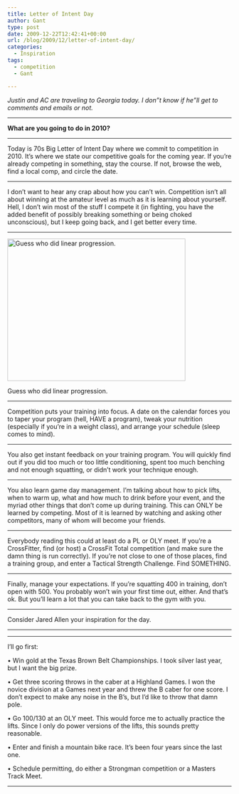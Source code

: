 ```yaml
---
title: Letter of Intent Day
author: Gant
type: post
date: 2009-12-22T12:42:41+00:00
url: /blog/2009/12/letter-of-intent-day/
categories:
  - Inspiration
tags:
  - competition
  - Gant

---
```

_Justin and AC are traveling to Georgia today. I don&#8221;t know if he&#8221;ll get to comments and emails or not._
  
****
  
**What are you going to do in 2010?**
  
****
  
Today is 70s Big Letter of Intent Day where we commit to competition in 2010. It’s where we state our competitive goals for the coming year. If you’re already competing in something, stay the course. If not, browse the web, find a local comp, and circle the date.
  
****
  
I don’t want to hear any crap about how you can’t win. Competition isn’t all about winning at the amateur level as much as it is learning about yourself. Hell, I don’t win most of the stuff I compete it (in fighting, you have the added benefit of possibly breaking something or being choked unconscious), but I keep going back, and I get better every time.
  
****
  


<div id="attachment_986" style="width: 410px" class="wp-caption aligncenter">
  <img aria-describedby="caption-attachment-986" data-attachment-id="986" data-permalink="/blog/2009/12/letter-of-intent-day/demotivationalposter/" data-orig-file="/2009/12/DemotivationalPoster.jpg" data-orig-size="400,320" data-comments-opened="1" data-image-meta="{&quot;aperture&quot;:&quot;0&quot;,&quot;credit&quot;:&quot;&quot;,&quot;camera&quot;:&quot;&quot;,&quot;caption&quot;:&quot;&quot;,&quot;created_timestamp&quot;:&quot;0&quot;,&quot;copyright&quot;:&quot;&quot;,&quot;focal_length&quot;:&quot;0&quot;,&quot;iso&quot;:&quot;0&quot;,&quot;shutter_speed&quot;:&quot;0&quot;,&quot;title&quot;:&quot;&quot;}" data-image-title="Guess which did linear progression." data-image-description="" data-medium-file="/2009/12/DemotivationalPoster.jpg" data-large-file="/2009/12/DemotivationalPoster.jpg" src="/2009/12/DemotivationalPoster.jpg" alt="Guess who did linear progression." width="400" height="320" class="size-full wp-image-986" />
  
  <p id="caption-attachment-986" class="wp-caption-text">
    Guess who did linear progression.
  </p>
</div>


  
****
  
Competition puts your training into focus. A date on the calendar forces you to taper your program (hell, HAVE a program), tweak your nutrition (especially if you’re in a weight class), and arrange your schedule (sleep comes to mind).
  
****
  
You also get instant feedback on your training program. You will quickly find out if you did too much or too little conditioning, spent too much benching and not enough squatting, or didn’t work your technique enough.
  
****
  
You also learn game day management. I’m talking about how to pick lifts, when to warm up, what and how much to drink before your event, and the myriad other things that don’t come up during training. This can ONLY be learned by competing. Most of it is learned by watching and asking other competitors, many of whom will become your friends.
  
****
  
Everybody reading this could at least do a PL or OLY meet. If you’re a CrossFitter, find (or host) a CrossFit Total competition (and make sure the damn thing is run correctly). If you’re not close to one of those places, find a training group, and enter a Tactical Strength Challenge. Find SOMETHING.
  
****
  
Finally, manage your expectations. If you’re squatting 400 in training, don’t open with 500. You probably won’t win your first time out, either. And that’s ok. But you’ll learn a lot that you can take back to the gym with you.
  
****
  
Consider Jared Allen your inspiration for the day.
  
****

****
  
I’ll go first:
  
• Win gold at the Texas Brown Belt Championships. I took silver last year, but I want the big prize.
  
• Get three scoring throws in the caber at a Highland Games. I won the novice division at a Games next year and threw the B caber for one score. I don’t expect to make any noise in the B’s, but I’d like to throw that damn pole.
  
• Go 100/130 at an OLY meet. This would force me to actually practice the lifts. Since I only do power versions of the lifts, this sounds pretty reasonable.
  
• Enter and finish a mountain bike race. It’s been four years since the last one.
  
• Schedule permitting, do either a Strongman competition or a Masters Track Meet.
  
****